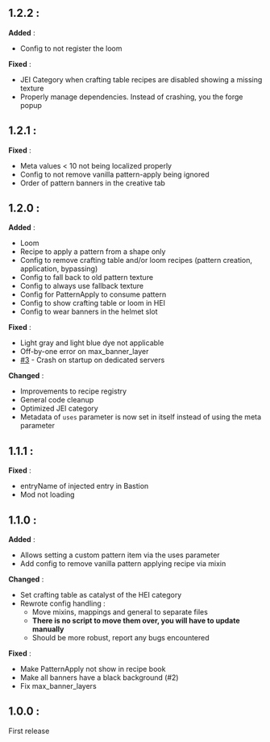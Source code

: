 ## 1.2.2 :
**Added** :
- Config to not register the loom

**Fixed** : 
- JEI Category when crafting table recipes are disabled showing a missing texture
- Properly manage dependencies. Instead of crashing, you the forge popup


## 1.2.1 :
**Fixed** : 
- Meta values < 10 not being localized properly
- Config to not remove vanilla pattern-apply being ignored
- Order of pattern banners in the creative tab

## 1.2.0 :
**Added** : 
- Loom
- Recipe to apply a pattern from a shape only
- Config to remove crafting table and/or loom recipes (pattern creation, application, bypassing)
- Config to fall back to old pattern texture
- Config to always use fallback texture
- Config for PatternApply to consume pattern
- Config to show crafting table or loom in HEI
- Config to wear banners in the helmet slot

**Fixed** : 
- Light gray and light blue dye not applicable
- Off-by-one error on max_banner_layer
- [#3](https://github.com/roidrole/Patterns-Backport/issues/3) - Crash on startup on dedicated servers

**Changed** : 
- Improvements to recipe registry
- General code cleanup
- Optimized JEI category
- Metadata of ```uses``` parameter is now set in itself instead of using the meta parameter


## 1.1.1 :
**Fixed** :

- entryName of injected entry in Bastion
- Mod not loading


## 1.1.0 :
**Added** :
- Allows setting a custom pattern item via the uses parameter
- Add config to remove vanilla pattern applying recipe via mixin

**Changed** : 
- Set crafting table as catalyst of the HEI category
- Rewrote config handling :
    - Move mixins, mappings and general to separate files
    - **There is no script to move them over, you will have to update manually**
    - Should be more robust, report any bugs encountered

**Fixed** :
- Make PatternApply not show in recipe book
- Make all banners have a black background (#2)
- Fix max_banner_layers


## 1.0.0 :
First release